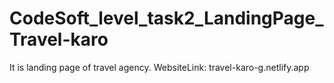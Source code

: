 # CodeSoft_level_task2_LandingPage_Travel-karo
It is landing page of travel agency.
WebsiteLink: travel-karo-g.netlify.app
